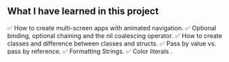 ## What I have learned in this project

✅ How to create multi-screen apps with animated navigation.
✅ Optional binding, optional chaining and the nil coalescing operator.
✅ How to create classes and difference between classes and structs. 
✅ Pass by value vs. pass by reference. 
✅ Formatting Strings. 
✅ Color literals .
